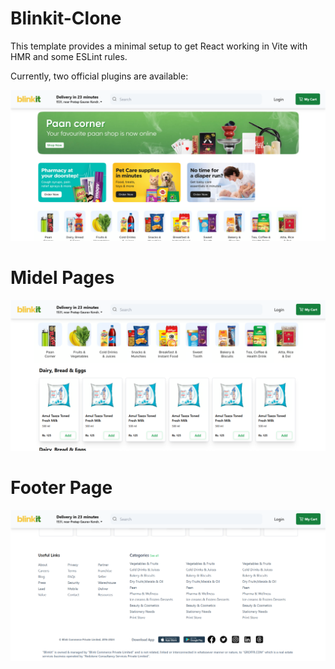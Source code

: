 # Blinkit-Clone

This template provides a minimal setup to get React working in Vite with HMR and some ESLint rules.

Currently, two official plugins are available:

![Blinkit-Clone](./Demo1%20Hearder%20page.png)

# Midel Pages

![Blinkit-Clone Midel page](./Demo2%20Midel%20page.png)

# Footer Page

![Blinkit-Clone](./Demo3%20Footer%20page.png)